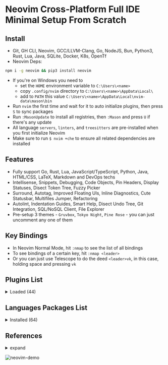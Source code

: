 # Neovim Cross-Platform Full IDE Minimal Setup From Scratch

## Install

- Git, GH CLI, Neovim, GCC/LLVM-Clang, Go, NodeJS, Bun, Python3, Rust, Lua, Java, SQLite, Docker, K8s, OpenTf
- Neovim Deps:

```bash
npm i -g neovim && pip3 install neovim
```

- If you're on Windows you need to
    - set the `HOME` environment variable to `C:\Users\<name>`
    - copy `.config/nvim` directory to `C:\Users\<name>\AppData\Local\`
    - add to `PATH` this value `C:\Users\<name>\AppData\Local\nvim-data\mason\bin`
- Run `nvim` the first time and wait for it to auto initialize plugins, then press `S` to sync packages
- Run `:MasonUpdate` to install all registries, then `:Mason` and press `U` if there's any update
- All language `servers`, `linters`, and `treesitters` are pre-installed when you first initialize Neovim
- Make sure to run `$ nvim +che` to ensure all related dependencies are installed

## Features

- Fully support Go, Rust, Lua, JavaScript/TypeScript, Python, Java, HTML/CSS, LaTeX, Markdown and DevOps techs
- Intellisense, Snippets, Debugging, Code Objects, Pin Headers, Display Statuses, Disect Token Tree, Fuzzy Picker
- Surround, Autotag, Improved Floating UIs, Inline Diagnostics, Cute Statusbar, Multifiles Jumper, Refactoring
- Autolint, Indentation Guides, Smart Help, Disect Undo Tree, Git Integration, SQL/NoSQL Client, File Explorer
- Pre-setup 3 themes - `Gruvbox`, `Tokyo Night`, `Pine Rose` - you can just uncomment any one of them

## Key Bindings

- In Neovim Normal Mode, hit `:nmap` to see the list of all bindings
- To see bindings of a certain key, hit `:nmap <leader>`
- Or you can just use Telescope to do the deed `<leader>vk`, in this case, holding space and pressing `vk`

## Plugins List

<details>
	<summary>Loaded (44)</summary>

1. cmp-nvim-lsp 0.1ms  lsp-zero.nvim
2. dressing.nvim 1.48ms  start
3. fidget.nvim 4.44ms  lsp-zero.nvim
4. gitsigns.nvim 1.31ms  start
5. gruvbox.nvim 4.55ms  start
6. harpoon 9.17ms  start
7. indent-blankline.nvim 3.4ms  start
8. lazy.nvim 4.98ms  init.lua
9. lsp-zero.nvim 115.18ms  start
10. lspkind.nvim 0.07ms  lsp-zero.nvim
11. lualine.nvim 7.13ms  start
12. LuaSnip 5.54ms  lsp-zero.nvim
13. mason-lspconfig.nvim 0.07ms  lsp-zero.nvim
14. mason-null-ls.nvim 0.7ms  lsp-zero.nvim
15. mason-nvim-dap.nvim 0.78ms  lsp-zero.nvim
16. mason-tool-installer.nvim 3.53ms  lsp-zero.nvim
17. mason.nvim 2.31ms  lsp-zero.nvim
18. mini.nvim 2.44ms  start
19. neodev.nvim 3.58ms  lsp-zero.nvim
20. none-ls.nvim 0.67ms  lsp-zero.nvim
21. nvim-cmp 2.32ms  lsp-zero.nvim
22. nvim-dap 0.99ms  lsp-zero.nvim
23. nvim-dap-go 0.79ms  lsp-zero.nvim
24. nvim-dap-ui 0.78ms  lsp-zero.nvim
25. nvim-dap-virtual-text 0.13ms  lsp-zero.nvim
26. nvim-lspconfig 3.65ms  lsp-zero.nvim
27. nvim-nio 0.91ms  lsp-zero.nvim
28. nvim-treesitter 13.23ms  start
29. nvim-treesitter-context 1.04ms  start
30. nvim-ts-autotag 4.61ms  nvim-treesitter
31. nvim-web-devicons 0.57ms  lualine.nvim
32. oil.nvim 2.27ms  start
33. playground 1.52ms  start
34. plenary.nvim 1.4ms  harpoon
35. refactoring.nvim 5.63ms  start
36. telescope.nvim 1.39ms  harpoon
37. trouble.nvim 2.38ms  start
38. undotree 0.42ms  start
39. vim-dadbod 1.53ms  start
40. vim-dadbod-completion 0.28ms  start
41. vim-dadbod-ui 1.76ms  start
42. vimtex 0.65ms  start
43. which-key.nvim 10.63ms  VimEnter
44. github-preview.nvim  GithubPreviewToggle  <leader>mpt

</details>

## Languages Packages List

<details>
	<summary>Installed (64)</summary>

1. ansible-language-server ansiblels
2. bash-language-server bashls
3. blue
4. buf
5. buf-language-server bufls
6. cbfmt
7. chrome-debug-adapter
8. clang-format
9. clangd
10. codelldb
11. css-lsp cssls
12. debugpy
13. delve
14. docker-compose-language-service docker_compose_language_service
15. dockerfile-language-server dockerls
16. emmet-language-server emmet_language_server
17. eslint-lsp eslint
18. firefox-debug-adapter
19. flake8
20. go-debug-adapter
21. goimports-reviser
22. golangci-lint-langserver golangci_lint_ls
23. gomodifytags
24. google-java-format
25. gopls
26. gotests
27. graphql-language-service-cli graphql
28. helm-ls helm_ls
29. html-lsp html
30. htmx-lsp htmx
31. impl
32. java-debug-adapter
33. java-test
34. jdtls
35. js-debug-adapter
36. json-lsp jsonls
37. ltex-ls ltex
38. lua-language-server lua_ls
39. markdown-toc
40. marksman
41. neocmakelsp neocmake
42. powershell-editor-services powershell_es
43. prettier
44. pyright
45. rust-analyzer rust_analyzer
46. snyk-ls snyk_ls
47. sql-formatter
48. sqlfluff
49. sqlls
50. staticcheck
51. stylua
52. tailwindcss-language-server tailwindcss
53. taplo
54. terraform-ls terraformls
55. tflint
56. tfsec
57. typescript-language-server tsserver
58. typos-lsp typos_lsp
59. vue-language-server volar
60. yaml-language-server yamlls
61. yamlfmt
62. yamllint

</details>

## References

<details>
  <summary>expand</summary>

- 0 to LSP: <https://youtu.be/w7i4amO_zaE>
- Zero to IDE: <https://youtu.be/N93cTbtLCIM>
- Effective Neovim: Instant IDE: <https://youtu.be/stqUbv-5u2s>
- The Only Video You Need to Get Started with Neovim: <https://youtu.be/m8C0Cq9Uv9o>
- Kickstart.nvim: <https://github.com/nvim-lua/kickstart.nvim>
- ThePrimeagen/init.lua: <https://github.com/ThePrimeagen/init.lua>
- TJDevries/config.nvim: <https://github.com/tjdevries/config.nvim>
- Debugging in Neovim: <https://youtu.be/0moS8UHupGc>
- Simple neovim debugging setup: <https://youtu.be/lyNfnI-B640>
- My neovim autocomplete setup: explained: <https://youtu.be/22mrSjknDHI>
- Oil.nvim - My Favorite Addition to my Neovim Config: <https://youtu.be/218PFRsvu2o>
- Vim Dadbod - My Favorite SQL Plugin: <https://youtu.be/ALGBuFLzDSA>

</details>

![neovim-demo](https://github.com/lavantien/dotfiles/blob/main/assets/neovim-demo.png)
